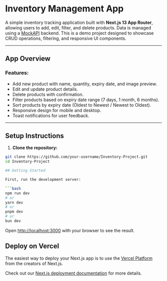 #  Inventory Management App

A simple inventory tracking application built with **Next.js 13 App Router**, allowing users to add, edit, filter, and delete products. Data is managed using a [MockAPI](https://mockapi.io) backend. This is a demo project designed to showcase CRUD operations, filtering, and responsive UI components.

---

## App Overview

### Features:

- Add new product with name, quantity, expiry date, and image preview.
- Edit and update product details.
- Delete products with confirmation.
- Filter products based on expiry date range (7 days, 1 month, 6 months).
- Sort products by expiry date (Oldest to Newest / Newest to Oldest).
- Responsive design for mobile and desktop.
- Toast notifications for user feedback.

---

##  Setup Instructions

1. **Clone the repository:**

```bash
git clone https://github.com/your-username/Inventory-Project.git
cd Inventory-Project

## Getting Started

First, run the development server:

```bash
npm run dev
# or
yarn dev
# or
pnpm dev
# or
bun dev
```

Open [http://localhost:3000](http://localhost:3000) with your browser to see the result.

## Deploy on Vercel

The easiest way to deploy your Next.js app is to use the [Vercel Platform](https://vercel.com/new?utm_medium=default-template&filter=next.js&utm_source=create-next-app&utm_campaign=create-next-app-readme) from the creators of Next.js.

Check out our [Next.js deployment documentation](https://nextjs.org/docs/app/building-your-application/deploying) for more details.
